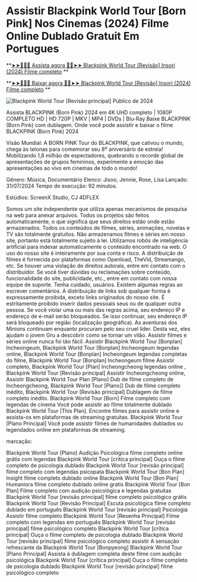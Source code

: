 # Assistir Blackpink World Tour [Born Pink] Nos Cinemas (2024) Filme Online Dublado Gratuit Em Portugues

**[➤➤🔴✅📱 Assista agora 🔴✅➤➤ Blackpink World Tour [Revisão] Insori (2024) Filme completo](https://t.co/cfk59kHJR4) **

**[➤➤🔴✅📱 Baixar agora 🔴✅➤➤ Blackpink World Tour [Revisão] Insori (2024) Filme completo](https://t.co/cfk59kHJR4) **

![Blackpink World Tour [Revisão principal] Público de 2024]()

Assista BLACKPINK (Born Pink) 2024 em 4K UHD completo | 1080P COMPLETO HD | HD 720P | MKV | MP4 | DVDs | Blu-Ray
 Baixe BLACKPINK (Born Pink) com dublagem. Onde você pode assistir e baixar o filme BLACKPINK (Born Pink) 2024

Visão Mundial:
A BORN PINK Tour do BLACKPINK, que cativou o mundo, chega às telonas para comemorar seu 8º aniversário de estreia! Mobilizando 1,8 milhão de espectadores, quebrando o recorde global de apresentações de grupos femininos, experimente a emoção das apresentações ao vivo em cinemas de todo o mundo!

Gênero: Música, Documentário
Elenco: Jisoo, Jennie, Rose, Lisa
Lançado: 31/07/2024
Tempo de execução: 92 minutos.

Estúdios: ScreenX Studio, CJ 4DFLEX

Somos um site independente que utiliza apenas mecanismos de pesquisa na web para anexar arquivos. Todos os projetos são feitos automaticamente, o que significa que seus direitos estão onde estão armazenados. Todos os conteúdos de filmes, séries, animações, novelas e TV são totalmente gratuitos. Não armazenamos filmes e séries em nosso site, portanto está totalmente sujeito à lei. Utilizamos robôs de inteligência artificial para indexar automaticamente o conteúdo encontrado na web. O uso do nosso site é inteiramente por sua conta e risco. A distribuição de filmes é fornecida por plataformas como Openload, TheVid, Streamango, etc. Se houver uma violação de direitos autorais, entre em contato com o distribuidor. Se você tiver dúvidas ou reclamações sobre conteúdo, funcionalidade do site, publicidade, etc., entre em contato com nossa equipe de suporte.
Tenha cuidado, usuários. Existem algumas regras ao escrever comentários.
A distribuição de links sob qualquer forma é expressamente proibida, exceto links originados do nosso site.
É estritamente proibido inserir dados pessoais seus ou de qualquer outra pessoa.
Se você violar uma ou mais das regras acima, seu endereço IP e endereço de e-mail serão bloqueados.
Se isso continuar, seu endereço IP será bloqueado por região (localização geográfica).
As aventuras dos Minions continuam enquanto procuram pelo seu cruel líder. Desta vez, eles ajudam o jovem Gru a descobrir como se tornar um vilão.
Assistir filmes e séries online nunca foi tão fácil.
Assistir Blackpink World Tour [Bonplan] Incheongeum, Blackpink World Tour [Bonplan] Incheongeum legendas online, Blackpink World Tour [Bonplan] Incheongeum legendas completas do filme, Blackpink World Tour [Bonplan] Incheongeum filme Assistir completo, Blackpink World Tour [Plan] Incheongcheong legendas online , Blackpink World Tour [Revisão principal] Assistir Incheongcheong online, Assistir Blackpink World Tour Plan [Plano] Dub de filme completo de Incheongcheong, Blackpink World Tour [Plano]] Dub de filme completo inédito, Blackpink World Tour [Revisão principal] Dublagem de filme completo inédito. Blackpink World Tour [Born] Filme completo com legendas de cinema
Você pode assistir ao filme totalmente dublado Blackpink World Tour [This Plan]. Encontre filmes para assistir online e assista-os em plataformas de streaming gratuitas. Blackpink World Tour [Plano Principal] Você pode assistir filmes de humanidades dublados ou legendados online em plataformas de streaming.

marcação:

Blackpink World Tour [Plano] Audição Psicológica filme completo online grátis com legendas
Blackpink World Tour [crítica principal] Ouça o filme completo de psicologia dublado
Blackpink World Tour [revisão principal] filme completo com legendas psicopata
Blackpink World Tour [Bon Plan] Insight filme completo dublado online
Blackpink World Tour [Bon Plan] Humaniora filme completo dublado online gratis
Blackpink World Tour [Bon Plan] Filme completo com audição psicológica e legendas gratuitas
Blackpink World Tour [revisão principal] filme completo psicológico grátis
Blackpink World Tour [Revisão Principal] Escuta psicológica filme completo dublado em português
Blackpink World Tour [revisão principal] Psicologia Assistir filme completo
Blackpink World Tour [Resenha Principal] Filme completo com legendas em português
Blackpink World Tour [revisão principal] filme psicológico completo
Blackpink World Tour [crítica principal] Ouça o filme completo de psicologia dublado
Blackpink World Tour [revisão principal] filme psicológico completo
assistir A sensação refrescante da Blackpink World Tour [Bonpyeong]
Blackpink World Tour [Plano Principal] Assista à dublagem completa deste filme com audição psicológica
Blackpink World Tour [crítica principal] Ouça o filme completo de psicologia dublado
Blackpink World Tour [revisão principal] filme psicológico completo
